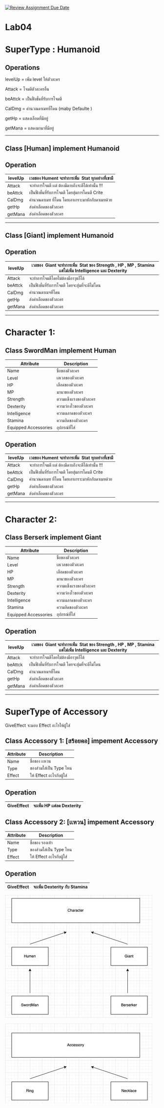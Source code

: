 [![Review Assignment Due Date](https://classroom.github.com/assets/deadline-readme-button-24ddc0f5d75046c5622901739e7c5dd533143b0c8e959d652212380cedb1ea36.svg)](https://classroom.github.com/a/DRqen68Y)
# Lab04

# SuperType : Humanoid

## Operations

levelUp = เพิ่ม level ให้ตัวละคร

Attack = โจมตีตัวละครอื่น

beAttck = เป็นฟั่งชั่นที่รับการโจมตี

CalDmg = คำนวณดาเมทที่โดน (maby Defaulte )

getHp = แสดงเลือดที่มีอยู่

getMana = แสดงมานาที่มีอยู่

---

## Class  [Human] implement Humanoid

## Operation

| levelUp | เวลของ Hument จะทำการเพิ่ม  Stat ทุกอย่างที่เขามี |
| --- | --- |
| Attack | จะทำการโจมตี เเต่ ต้องมีดาบถึงจะตีได้เท่านั้น !!!  |
| beAttck | เป็นฟั่งชั่นที่รับการโจมตี โดยสุ่มการโดนตี Crite |
| CalDmg | คำนวณดาเมท ที่โดน โดยเอาเกราะมาหักกับดาเมทด้วย |
| getHp | ส่งค่าเลือดของตัวละคร |
| getMana | ส่งค่าเลือดของตัวละคร |

---

## Class  [Giant] implement Humanoid

## Operation

| levelUp | เวลของ  Giant จะทำการเพิ่ม  Stat ของ Strength , HP , MP , Stamina เเต่ไม่เพิ่ม Intelligence และ Dexterity |
| --- | --- |
| Attack | จะทำการโจมตีโดยไม่ต้องมีอาวุธก็ได้ |
| beAttck | เป็นฟั่งชั่นที่รับการโจมตี โดยจะสุ่มที่จะตีไม่โดน |
| CalDmg | คำนวณดาเมจที่โดน  |
| getHp | ส่งค่าเลือดของตัวละคร |
| getMana | ส่งค่าเลือดของตัวละคร |

---
# Character 1: 
## Class    SwordMan implement Human

| Attribute | Description |
| --- | --- |
| Name | ชื่อของตัวละคร |
| Level | เลเวลของตัวละคร |
| HP | เลือดของตัวละคร |
| MP | มานาของตัวละคร |
| Strength | ตวามแข็งเเรงของตัวละคร |
| Dexterity | ความว่องไวของตัวละคร |
| Intelligence | ความฉลาดของตัวละคร |
| Stamina | ความอึดของตัวละคร |
| Equipped Accessories | อุปกรณ์ที่ใส่ |

## Operation

| levelUp | เวลของ Hument จะทำการเพิ่ม  Stat ทุกอย่างที่เขามี |
| --- | --- |
| Attack | จะทำการโจมตี เเต่ ต้องมีดาบถึงจะตีได้เท่านั้น !!!  |
| beAttck | เป็นฟั่งชั่นที่รับการโจมตี โดยสุ่มการโดนตี Crite |
| CalDmg | คำนวณดาเมท ที่โดน โดยเอาเกราะมาหักกับดาเมทด้วย |
| getHp | ส่งค่าเลือดของตัวละคร |
| getMana | ส่งค่าเลือดของตัวละคร |

---
# Character 2:

## Class Berserk implement Giant

| Attribute | Description |
| --- | --- |
| Name | ชื่อของตัวละคร |
| Level | เลเวลของตัวละคร |
| HP | เลือดของตัวละคร |
| MP | มานาของตัวละคร |
| Strength | ตวามแข็งเเรงของตัวละคร |
| Dexterity | ความว่องไวของตัวละคร |
| Intelligence | ความฉลาดของตัวละคร |
| Stamina | ความอึดของตัวละคร |
| Equipped Accessories | อุปกรณ์ที่ใส่ |

## Operation

| levelUp | เวลของ  Giant จะทำการเพิ่ม  Stat ของ Strength , HP , MP , Stamina เเต่ไม่เพิ่ม Intelligence และ Dexterity |
| --- | --- |
| Attack | จะทำการโจมตีโดยไม่ต้องมีอาวุธก็ได้ |
| beAttck | เป็นฟั่งชั่นที่รับการโจมตี โดยจะสุ่มที่จะตีไม่โดน |
| CalDmg | คำนวณดาเมจที่โดน  |
| getHp | ส่งค่าเลือดของตัวละคร |
| getMana | ส่งค่าเลือดของตัวละคร |

---

# SuperType of Accessory

GiveEffect จะมอบ Effect อะไรให้ผู้ใส่

## Class Accessory 1: [สร้อยคอ] impement Accessory

| Attribute | Description |
| --- | --- |
| Name | ชื่อของ เเหวน |
| Type | ของส่วมใส่เป็น Type ไหน |
| Effect | ให้ Effect อะไรกับผู้ใส่ |

## Operation

| GiveEffect | จะเพิ่ม HP เเต่ลด Dexterity |
| --- | --- |

## Class Accessory 2: [เเหวน]  impement Accessory

| Attribute | Description |
| --- | --- |
| Name | ชื่อของ รองเท้า |
| Type | ของส่วมใส่เป็น Type ไหน |
| Effect | ให้ Effect อะไรกับผู้ใส่ |

## Operation

| GiveEffect | จะเพิ่ม Dexterity กับ Stamina |
| --- | --- |

![Screenshot 2566-11-27 at 18.25.47.png](src/Lab04/F1.png)

![Screenshot 2566-11-27 at 18.23.32.png](src/Lab04/F2.png)